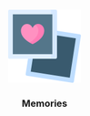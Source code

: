 <br/>
<p align="center">
  <a href="[https://github.com//](https://github.com/ishita-tayal/memories)">
    <img src="images/logo.webp" width="128" height="128" alt="Logo">
  </a>

  <h3 align="center">Memories</h3>

  
